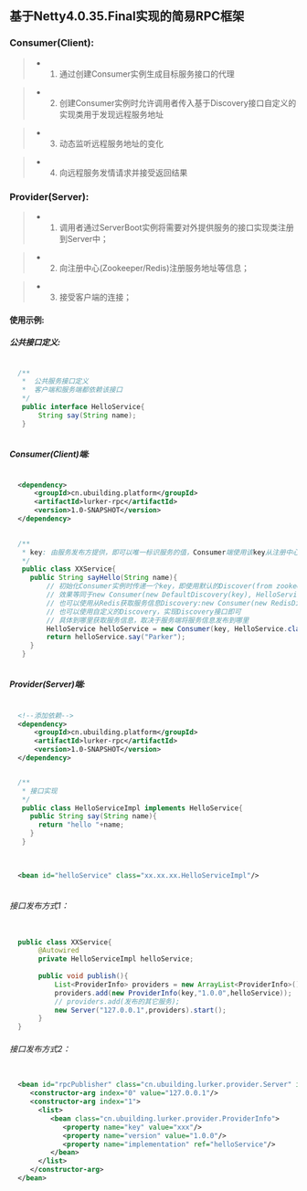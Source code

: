## 基于Netty4.0.35.Final实现的简易RPC框架

### Consumer(Client):

> * 1. 通过创建Consumer实例生成目标服务接口的代理

> * 2. 创建Consumer实例时允许调用者传入基于Discovery接口自定义的实现类用于发现远程服务地址

> * 3. 动态监听远程服务地址的变化

> * 4. 向远程服务发情请求并接受返回结果

### Provider(Server):

> * 1. 调用者通过ServerBoot实例将需要对外提供服务的接口实现类注册到Server中；

> * 2. 向注册中心(Zookeeper/Redis)注册服务地址等信息；

> * 3. 接受客户端的连接；

#### 使用示例:

##### 公共接口定义:

```java

  /**
   *  公共服务接口定义
   *  客户端和服务端都依赖该接口
   */
   public interface HelloService{
       String say(String name);
   }
     
```

##### Consumer(Client)端:

```xml

  <dependency>
      <groupId>cn.ubuilding.platform</groupId>
      <artifactId>lurker-rpc</artifactId>
      <version>1.0-SNAPSHOT</version>
  </dependency>

```

```java
   
  /**
   * key: 由服务发布方提供，即可以唯一标识服务的值，Consumer端使用该key从注册中心获取服务相关信息
   */  
   public class XXService{
     public String sayHello(String name){
         // 初始化Consumer实例时传递一个key，即使用默认的Discover(from zookeeper)获取远程服务信息
         // 效果等同于new Consumer(new DefaultDiscovery(key), HelloService.class).instance();
         // 也可以使用从Redis获取服务信息Discovery:new Consumer(new RedisDiscovery(key), HelloService.class).instance()
         // 也可以使用自定义的Discovery，实现Discovery接口即可
         // 具体到哪里获取服务信息，取决于服务端将服务信息发布到哪里
         HelloService helloService = new Consumer(key, HelloService.class).instance();
         return helloService.say("Parker");
     }
   }
  
```
##### Provider(Server)端:

```xml
  
  <!--添加依赖-->
  <dependency>
      <groupId>cn.ubuilding.platform</groupId>
      <artifactId>lurker-rpc</artifactId>
      <version>1.0-SNAPSHOT</version>
  </dependency>

```

```java

  /**
   * 接口实现
   */
   public class HelloServiceImpl implements HelloService{
     public String say(String name){
       return "hello "+name;
     }
   }
   
```

```xml
  
  <bean id="helloService" class="xx.xx.xx.HelloServiceImpl"/>
  
``` 

###### 接口发布方式1：

```java
  
  public class XXService{
       @Autowired
       private HelloServiceImpl helloService;
       
       public void publish(){
           List<ProviderInfo> providers = new ArrayList<ProviderInfo>();
           providers.add(new ProviderInfo(key,"1.0.0",helloService));
           // providers.add(发布的其它服务);
           new Server("127.0.0.1",providers).start();
       }
  }

```

###### 接口发布方式2：

```xml

  <bean id="rpcPublisher" class="cn.ubuilding.lurker.provider.Server" init-method="start">
     <constructor-arg index="0" value="127.0.0.1"/>
     <constructor-arg index="1">
       <list>
          <bean class="cn.ubuilding.lurker.provider.ProviderInfo">
             <property name="key" value="xxx"/>
             <property name="version" value="1.0.0"/>
             <property name="implementation" ref="helloService"/>
          </bean>
       </list>
     </constructor-arg>
  </bean>

```


